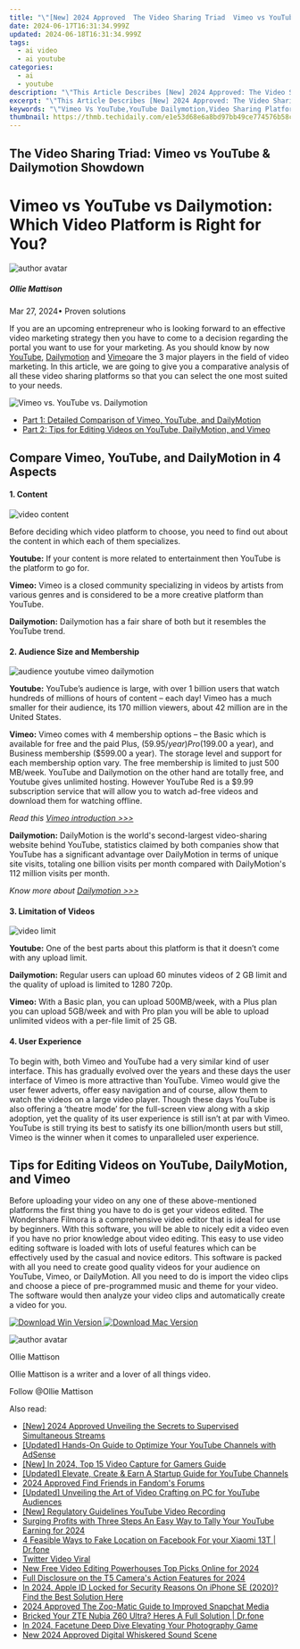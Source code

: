 ```yaml
---
title: "\"[New] 2024 Approved  The Video Sharing Triad  Vimeo vs YouTube & Dailymotion Showdown\""
date: 2024-06-17T16:31:34.999Z
updated: 2024-06-18T16:31:34.999Z
tags:
  - ai video
  - ai youtube
categories:
  - ai
  - youtube
description: "\"This Article Describes [New] 2024 Approved: The Video Sharing Triad: Vimeo vs YouTube & Dailymotion Showdown\""
excerpt: "\"This Article Describes [New] 2024 Approved: The Video Sharing Triad: Vimeo vs YouTube & Dailymotion Showdown\""
keywords: "\"Vimeo Vs YouTube,YouTube Dailymotion,Video Sharing Platforms,Triad Video Services,Streaming Service Face-Off,Video Content Hubs,Online Video Competition\""
thumbnail: https://thmb.techidaily.com/e1e53d68e6a8bd97bb49ce774576b58cc661b7caf15fc6fdb1157408db40b882.jpg
---
```


## The Video Sharing Triad: Vimeo vs YouTube & Dailymotion Showdown

# Vimeo vs YouTube vs Dailymotion: Which Video Platform is Right for You?

![author avatar](https://images.wondershare.com/filmora/article-images/ollie-mattison.jpg)

##### Ollie Mattison

 Mar 27, 2024• Proven solutions

If you are an upcoming entrepreneur who is looking forward to an effective video marketing strategy then you have to come to a decision regarding the portal you want to use for your marketing. As you should know by now [YouTube](https://www.youtube.com/), [Dailymotion](http://www.dailymotion.com/) and [Vimeo](https://www.vimeo.com/)are the 3 major players in the field of video marketing. In this article, we are going to give you a comparative analysis of all these video sharing platforms so that you can select the one most suited to your needs.

![Vimeo vs. YouTube vs. Dailymotion](https://images.wondershare.com/filmora/article-images/vimeo-youtube-dailymotion.png)

* [Part 1: Detailed Comparison of Vimeo, YouTube, and DailyMotion](#part1)
* [Part 2: Tips for Editing Videos on YouTube, DailyMotion, and Vimeo](#part2)

## Compare Vimeo, YouTube, and DailyMotion in 4 Aspects

#### 1\.  Content

![video content](https://images.wondershare.com/filmora/article-images/video-content.jpg)

Before deciding which video platform to choose, you need to find out about the content in which each of them specializes.

**Youtube:** If your content is more related to entertainment then YouTube is the platform to go for.

 **Vimeo:** Vimeo is a closed community specializing in videos by artists from various genres and is considered to be a more creative platform than YouTube.

**Dailymotion:** Dailymotion has a fair share of both but it resembles the YouTube trend.

#### 2\.  Audience Size and Membership

![audience youtube vimeo dailymotion](https://images.wondershare.com/filmora/article-images/audience-youtube-vimeo-dailymotion.jpg)

**Youtube:** YouTube’s audience is large, with over 1 billion users that watch hundreds of millions of hours of content – each day! Vimeo has a much smaller for their audience, its 170 million viewers, about 42 million are in the United States.

**Vimeo:** Vimeo comes with 4 membership options – the Basic which is available for free and the paid Plus, ($59.95/ year) Pro ($199.00 a year), and Business membership ($599.00 a year). The storage level and support for each membership option vary. The free membership is limited to just 500 MB/week. YouTube and Dailymotion on the other hand are totally free, and Youtube gives unlimited hosting. However YouTube Red is a $9.99 subscription service that will allow you to watch ad-free videos and download them for watching offline.

 _Read this [Vimeo introduction >>>](https://tools.techidaily.com/wondershare/filmora/download/)_

**Dailymotion:** DailyMotion is the world's second-largest video-sharing website behind YouTube, statistics claimed by both companies show that YouTube has a significant advantage over DailyMotion in terms of unique site visits, totaling one billion visits per month compared with DailyMotion's 112 million visits per month.

_Know more about [Dailymotion >>>](https://tools.techidaily.com/wondershare/filmora/download/)_

#### 3\.  Limitation of Videos

![video limit](https://images.wondershare.com/filmora/article-images/videolimit-youtube-vimeo-dailymotion.jpg)

**Youtube:** One of the best parts about this platform is that it doesn’t come with any upload limit.

**Dailymotion:** Regular users can upload 60 minutes videos of 2 GB limit and the quality of upload is limited to 1280 720p.

**Vimeo:** With a Basic plan, you can upload 500MB/week, with a Plus plan you can upload 5GB/week and with Pro plan you will be able to upload unlimited videos with a per-file limit of 25 GB.

#### 4\.  User Experience

To begin with, both Vimeo and YouTube had a very similar kind of user interface. This has gradually evolved over the years and these days the user interface of Vimeo is more attractive than YouTube. Vimeo would give the user fewer adverts, offer easy navigation and of course, allow them to watch the videos on a large video player. Though these days YouTube is also offering a ‘theatre mode’ for the full-screen view along with a skip adoption, yet the quality of its user experience is still isn’t at par with Vimeo. YouTube is still trying its best to satisfy its one billion/month users but still, Vimeo is the winner when it comes to unparalleled user experience.

## Tips for Editing Videos on YouTube, DailyMotion, and Vimeo

Before uploading your video on any one of these above-mentioned platforms the first thing you have to do is get your videos edited. The Wondershare Filmora is a comprehensive video editor that is ideal for use by beginners. With this software, you will be able to nicely edit a video even if you have no prior knowledge about video editing. This easy to use video editing software is loaded with lots of useful features which can be effectively used by the casual and novice editors. This software is packed with all you need to create good quality videos for your audience on YouTube, Vimeo, or DailyMotion. All you need to do is import the video clips and choose a piece of pre-programmed music and theme for your video. The software would then analyze your video clips and automatically create a video for you.

[![Download Win Version](https://images.wondershare.com/filmora/guide/download-btn-win.jpg) ](https://tools.techidaily.com/wondershare/filmora/download/) [![Download Mac Version](https://images.wondershare.com/filmora/guide/download-btn-mac.jpg) ](https://tools.techidaily.com/wondershare/filmora/download/)

![author avatar](https://images.wondershare.com/filmora/article-images/ollie-mattison.jpg)

Ollie Mattison

Ollie Mattison is a writer and a lover of all things video.

Follow @Ollie Mattison


<ins class="adsbygoogle"
     style="display:block"
     data-ad-format="autorelaxed"
     data-ad-client="ca-pub-7571918770474297"
     data-ad-slot="1223367746"></ins>



<ins class="adsbygoogle"
     style="display:block"
     data-ad-client="ca-pub-7571918770474297"
     data-ad-slot="8358498916"
     data-ad-format="auto"
     data-full-width-responsive="true"></ins>

<span class="atpl-alsoreadstyle">Also read:</span>
<div><ul>
<li><a href="https://youtube-docs.techidaily.com/024-approved-unveiling-the-secrets-to-supervised-simultaneous-streams/"><u>[New] 2024 Approved  Unveiling the Secrets to Supervised Simultaneous Streams</u></a></li>
<li><a href="https://youtube-docs.techidaily.com/ed-hands-on-guide-to-optimize-your-youtube-channels-with-adsense/"><u>[Updated] Hands-On Guide to Optimize Your YouTube Channels with AdSense</u></a></li>
<li><a href="https://youtube-docs.techidaily.com/n-2024-top-15-video-capture-for-gamers-guide/"><u>[New] In 2024, Top 15 Video Capture for Gamers Guide</u></a></li>
<li><a href="https://youtube-docs.techidaily.com/ed-elevate-create-and-earn-a-startup-guide-for-youtube-channels/"><u>[Updated] Elevate, Create & Earn  A Startup Guide for YouTube Channels</u></a></li>
<li><a href="https://youtube-docs.techidaily.com/approved-find-friends-in-fandoms-forums/"><u>2024 Approved  Find Friends in Fandom's Forums</u></a></li>
<li><a href="https://youtube-docs.techidaily.com/ed-unveiling-the-art-of-video-crafting-on-pc-for-youtube-audiences/"><u>[Updated] Unveiling the Art of Video Crafting on PC for YouTube Audiences</u></a></li>
<li><a href="https://youtube-docs.techidaily.com/egulatory-guidelines-youtube-video-recording/"><u>[New] Regulatory Guidelines  YouTube Video Recording</u></a></li>
<li><a href="https://youtube-docs.techidaily.com/ng-profits-with-three-steps-an-easy-way-to-tally-your-youtube-earning-for-2024/"><u>Surging Profits with Three Steps  An Easy Way to Tally Your YouTube Earning for 2024</u></a></li>
<li><a href="https://location-social.techidaily.com/4-feasible-ways-to-fake-location-on-facebook-for-your-xiaomi-13t-drfone-by-drfone-virtual-android/"><u>4 Feasible Ways to Fake Location on Facebook For your Xiaomi 13T | Dr.fone</u></a></li>
<li><a href="https://twitter-videos.techidaily.com/twitter-video-viral/"><u>Twitter Video Viral</u></a></li>
<li><a href="https://video-creation-software.techidaily.com/new-free-video-editing-powerhouses-top-picks-online-for-2024/"><u>New Free Video Editing Powerhouses Top Picks Online for 2024</u></a></li>
<li><a href="https://some-knowledge.techidaily.com/full-disclosure-on-the-t5-cameras-action-features-for-2024/"><u>Full Disclosure on the T5 Camera's Action Features for 2024</u></a></li>
<li><a href="https://apple-account.techidaily.com/in-2024-apple-id-locked-for-security-reasons-on-iphone-se-2020-find-the-best-solution-here-by-drfone-ios/"><u>In 2024, Apple ID Locked for Security Reasons On iPhone SE (2020)? Find the Best Solution Here</u></a></li>
<li><a href="https://some-guidance.techidaily.com/2024-approved-the-zoo-matic-guide-to-improved-snapchat-media/"><u>2024 Approved  The Zoo-Matic Guide to Improved Snapchat Media</u></a></li>
<li><a href="https://howto.techidaily.com/bricked-your-zte-nubia-z60-ultra-heres-a-full-solution-drfone-by-drfone-fix-android-problems-fix-android-problems/"><u>Bricked Your ZTE Nubia Z60 Ultra? Heres A Full Solution | Dr.fone</u></a></li>
<li><a href="https://some-knowledge.techidaily.com/in-2024-facetune-deep-dive-elevating-your-photography-game/"><u>In 2024, Facetune Deep Dive  Elevating Your Photography Game</u></a></li>
<li><a href="https://audio-shaping.techidaily.com/new-2024-approved-digital-whiskered-sound-scene/"><u>New 2024 Approved Digital Whiskered Sound Scene</u></a></li>
</ul></div>
